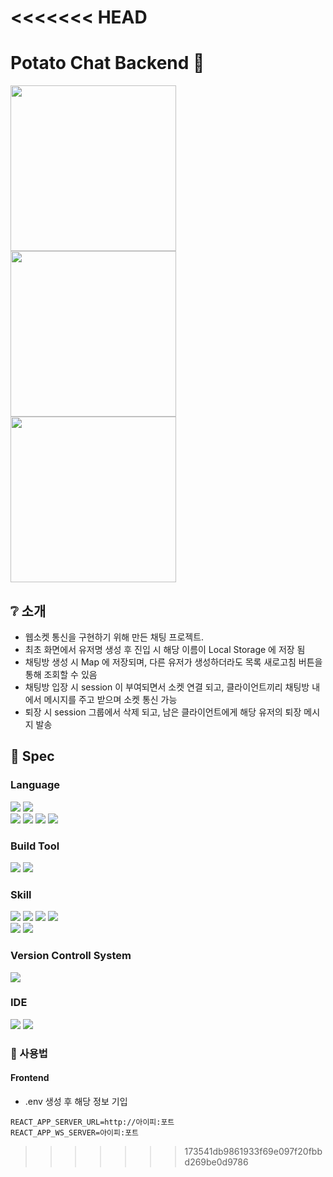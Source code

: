 
<<<<<<< HEAD
=======
# Potato Chat Backend 💬

<!-- 프로젝트 결과물 GIF -->
<img src="https://github.com/user-attachments/assets/c8a90d7d-b3a8-490a-a36b-896beae63595" width="265" />
<img src="https://github.com/user-attachments/assets/e153a610-0cbe-4aa8-8170-f7917b376cbe" width="265" />
<img src="https://github.com/user-attachments/assets/35cccecf-9da0-47f8-853c-2ccd14c0143c" width="265" />

## :grey_question: 소개
- 웹소켓 통신을 구현하기 위해 만든 채팅 프로젝트.
- 최초 화면에서 유저명 생성 후 진입 시 해당 이름이 Local Storage 에 저장 됨
- 채팅방 생성 시 Map 에 저장되며, 다른 유저가 생성하더라도 목록 새로고침 버튼을 통해 조회할 수 있음
- 채팅방 입장 시 session 이 부여되면서 소켓 연결 되고, 클라이언트끼리 채팅방 내에서 메시지를 주고 받으며 소켓 통신 가능
- 퇴장 시 session 그룹에서 삭제 되고, 남은 클라이언트에게 해당 유저의 퇴장 메시지 발송

## :bookmark_tabs: Spec

### Language
<img src="https://img.shields.io/badge/Java-407291?style=flat-square&logo=java&logoColor=white"/> <img src="https://img.shields.io/badge/Node.js-5FA04E?style=flat-square&logo=Node.js&logoColor=white"/>   
<img src="https://img.shields.io/badge/JavaScript-F7DF1E?style=flat-square&logo=javascript&logoColor=white"/> <img src="https://img.shields.io/badge/React-61DAFB?style=flat-square&logo=react&logoColor=white"/> <img src="https://img.shields.io/badge/TypeScript-3178C6?style=flat-square&logo=typescript&logoColor=white"/> <img src="https://img.shields.io/badge/CSS3-1572B6?style=flat-square&logo=css3&logoColor=white"/>

### Build Tool
<img src="https://img.shields.io/badge/Gradle-02303A?style=flat-square&logo=gradle&logoColor=white"/> <img src="https://img.shields.io/badge/Create React App-09D3AC?style=flat-square&logo=createreactapp&logoColor=white"/>

### Skill
<img src="https://img.shields.io/badge/Spring Boot-6DB33F?style=flat-square&logo=springboot&logoColor=white"/> <img src="https://img.shields.io/badge/Lombok-a14933?style=flat-square&logo=lombok&logoColor=white"/> <img src="https://img.shields.io/badge/WebSocket-C93CD7?style=flat-square&logo=websocket&logoColor=white"/> <img src="https://img.shields.io/badge/Swagger-85EA2D?style=flat-square&logo=swagger&logoColor=white"/>   
<img src="https://img.shields.io/badge/.ENV-ECD53F?style=flat-square&logo=dotenv&logoColor=white"/> <img src="https://img.shields.io/badge/Ant Design-0170FE?style=flat-square&logo=antdesign&logoColor=white"/>

### Version Controll System
<img src="https://img.shields.io/badge/Git-F05032?style=flat-square&logo=git&logoColor=white"/>

### IDE
<img src="https://img.shields.io/badge/Eclipse IDE-2C2255?style=flat-square&logo=eclipseide&logoColor=white"/> <img src="https://img.shields.io/badge/VSCode-22a6f2?style=flat-square&logo=visualstudiocode&logoColor=white"/>

### :pushpin: 사용법
#### Frontend
- .env 생성 후 해당 정보 기입
```
REACT_APP_SERVER_URL=http://아이피:포트
REACT_APP_WS_SERVER=아이피:포트
```
>>>>>>> 173541db9861933f69e097f20fbbd269be0d9786
